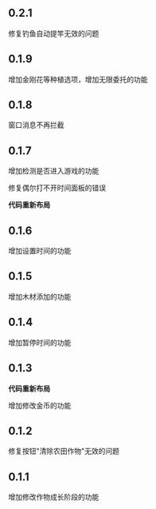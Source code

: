 ## 0.2.1

修复钓鱼自动提竿无效的问题

## 0.1.9

增加金刚花等种植选项，增加无限委托的功能

## 0.1.8

窗口消息不再拦截

## 0.1.7

增加检测是否进入游戏的功能

修复偶尔打不开时间面板的错误

**代码重新布局**

## 0.1.6

增加设置时间的功能

## 0.1.5

增加木材添加的功能

## 0.1.4

增加暂停时间的功能

## 0.1.3

**代码重新布局**

增加修改金币的功能

## 0.1.2

修复按钮"清除农田作物"无效的问题

## 0.1.1

增加修改作物成长阶段的功能
